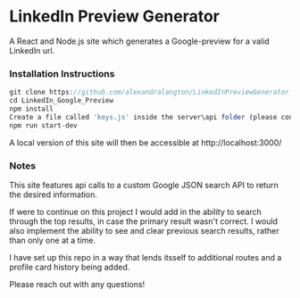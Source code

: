 # LinkedIn Preview Generator

A React and Node.js site which generates a Google-preview for a valid LinkedIn url.

### Installation Instructions

```js
git clone https://github.com/alexandralangton/LinkedInPreviewGenerator
cd LinkedIn_Google_Preview
npm install
Create a file called 'keys.js' inside the server\api folder (please contact me for the details)
npm run start-dev
```

A local version of this site will then be accessible at http://localhost:3000/

### Notes

This site features api calls to a custom Google JSON search API to return the desired information.

If were to continue on this project I would add in the ability to search through the top results, in case the primary result wasn't correct. I would also implement the ability to see and clear previous search results, rather than only one at a time.

I have set up this repo in a way that lends itsself to additional routes and a profile card history being added.

Please reach out with any questions!
